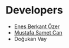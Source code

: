 # Developers
- [Enes Berkant Özer](https://github.com/enesberkantozer "Enes Berkant Özer Github Profile")
- [Mustafa Samet Can](https://github.com/MustafaSametCan "Mustafa Samet Can Github Profile")
- Doğukan Vay
